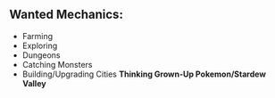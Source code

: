 ## Wanted Mechanics:
* Farming
* Exploring
* Dungeons
* Catching Monsters
* Building/Upgrading Cities
**Thinking Grown-Up Pokemon/Stardew Valley**

